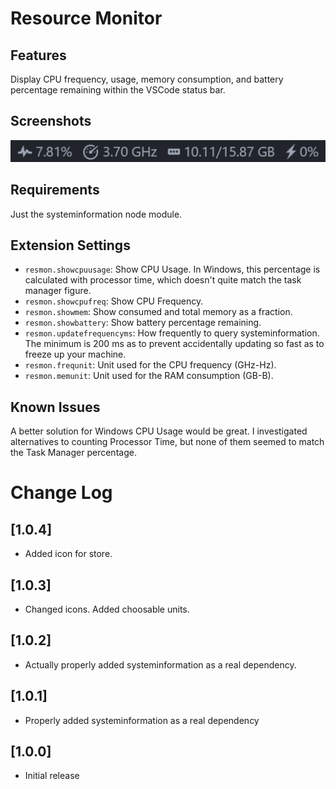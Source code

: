 # Resource Monitor

## Features

Display CPU frequency, usage, memory consumption, and battery percentage remaining within the VSCode status bar.

## Screenshots
![An example of resmon running](images/example.png)

## Requirements

Just the systeminformation node module.

## Extension Settings

* `resmon.showcpuusage`: Show CPU Usage. In Windows, this percentage is calculated with processor time, which doesn't quite match the task manager figure.
* `resmon.showcpufreq`: Show CPU Frequency.
* `resmon.showmem`: Show consumed and total memory as a fraction.
* `resmon.showbattery`: Show battery percentage remaining.
* `resmon.updatefrequencyms`: How frequently to query systeminformation. The minimum is 200 ms as to prevent accidentally updating so fast as to freeze up your machine.
* `resmon.frequnit`: Unit used for the CPU frequency (GHz-Hz).
* `resmon.memunit`: Unit used for the RAM consumption (GB-B).

## Known Issues

A better solution for Windows CPU Usage would be great. I investigated alternatives to counting Processor Time, but none of them seemed to match the Task Manager percentage.

# Change Log

## [1.0.4]
- Added icon for store.

## [1.0.3]
- Changed icons. Added choosable units.

## [1.0.2]
- Actually properly added systeminformation as a real dependency.

## [1.0.1]
- Properly added systeminformation as a real dependency

## [1.0.0]
- Initial release